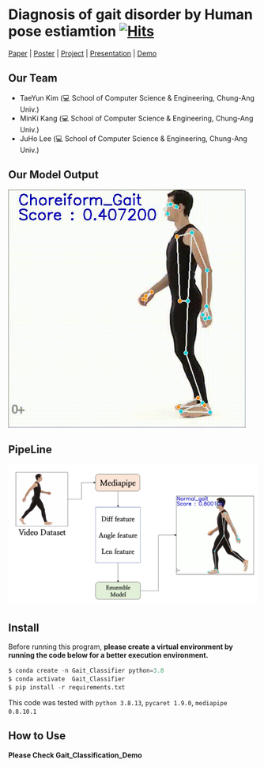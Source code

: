 # Diagnosis of gait disorder by Human pose estiamtion [![Hits](https://hits.seeyoufarm.com/api/count/incr/badge.svg?url=https%3A%2F%2Fgithub.com%2FCUAI-CAU%2F2022_Summer_CV5&count_bg=%2379C83D&title_bg=%23555555&icon=&icon_color=%23E7E7E7&title=hits&edge_flat=false)](https://hits.seeyoufarm.com)

[Paper]() | [Poster]() | [Project]() | [Presentation]() | [Demo]()

## Our Team
- TaeYun Kim (💻 School of Computer Science & Engineering, Chung-Ang Univ.)
- MinKi Kang (💻 School of Computer Science & Engineering, Chung-Ang Univ.)
- JuHo Lee (💻 School of Computer Science & Engineering, Chung-Ang Univ.)


## Our Model Output

![result](./img/demo_visualize.gif)

## PipeLine
![flow](./img/flow.PNG)


## Install

Before running this program, **please create a virtual environment by running the code below for a better execution environment.** 

```python
$ conda create -n Gait_Classifier python=3.8
$ conda activate  Gait_Classifier
$ pip install -r requirements.txt
```
This code was tested with `python 3.8.13`, `pycaret 1.9.0`, `mediapipe 0.8.10.1`  

## How to Use

**Please Check Gait_Classification_Demo**


